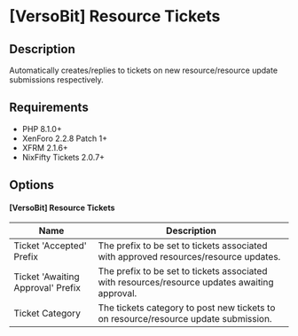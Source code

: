 \[VersoBit\] Resource Tickets
=============================

Description
-----------
Automatically creates/replies to tickets on new resource/resource update submissions respectively.

Requirements
------------

- PHP 8.1.0+
- XenForo 2.2.8 Patch 1+
- XFRM 2.1.6+
- NixFifty Tickets 2.0.7+

Options
-------

#### \[VersoBit\] Resource Tickets

| Name | Description |
|---|---|
| Ticket 'Accepted' Prefix | The prefix to be set to tickets associated with approved resources/resource updates. |
| Ticket 'Awaiting Approval' Prefix | The prefix to be set to tickets associated with resources/resource updates awaiting approval. |
| Ticket Category | The tickets category to post new tickets to on resource/resource update submission. |